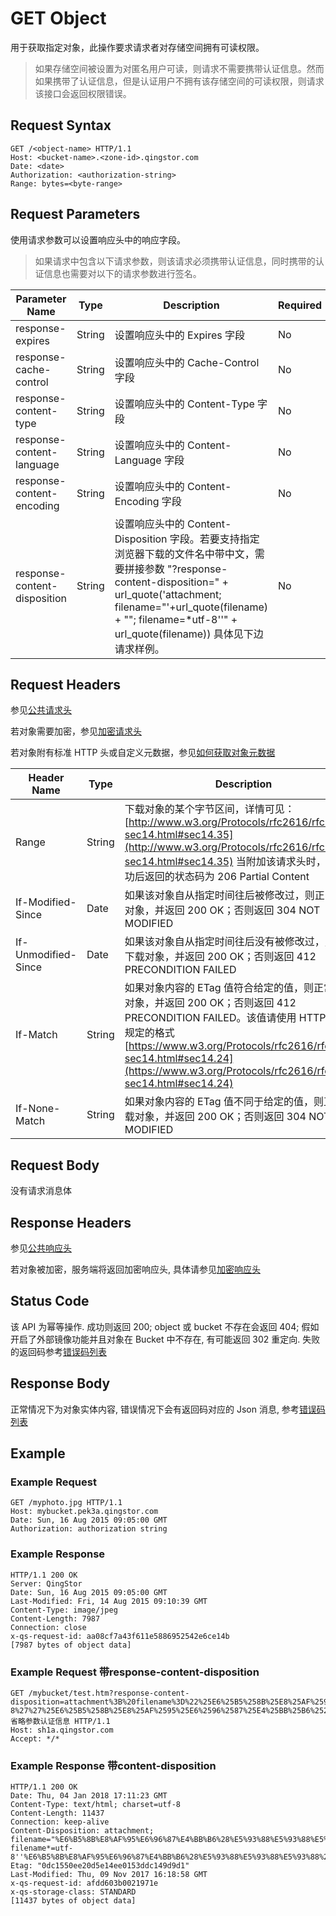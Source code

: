 ---
---

# GET Object

用于获取指定对象，此操作要求请求者对存储空间拥有可读权限。

> 如果存储空间被设置为对匿名用户可读，则请求不需要携带认证信息。然而如果携带了认证信息，但是认证用户不拥有该存储空间的可读权限，则请求该接口会返回权限错误。

## Request Syntax

```http
GET /<object-name> HTTP/1.1
Host: <bucket-name>.<zone-id>.qingstor.com
Date: <date>
Authorization: <authorization-string>
Range: bytes=<byte-range>
```

## Request Parameters

使用请求参数可以设置响应头中的响应字段。

> 如果请求中包含以下请求参数，则该请求必须携带认证信息，同时携带的认证信息也需要对以下的请求参数进行签名。

| Parameter Name | Type | Description | Required |
| --- | --- | --- | --- |
| response-expires | String | 设置响应头中的 Expires 字段 | No |
| response-cache-control | String | 设置响应头中的 Cache-Control 字段 | No |
| response-content-type | String | 设置响应头中的 Content-Type 字段 | No |
| response-content-language | String | 设置响应头中的 Content-Language 字段 | No |
| response-content-encoding | String | 设置响应头中的 Content-Encoding 字段 | No |
| response-content-disposition | String | 设置响应头中的 Content-Disposition 字段。若要支持指定浏览器下载的文件名中带中文，需要拼接参数 "?response-content-disposition=" + url_quote('attachment; filename="'+url_quote(filename) + "\"; filename=*utf-8''" + url_quote(filename)) 具体见下边请求样例。 | No |

## Request Headers

参见[公共请求头](../common/common_header.html#请求头字段-request-header)

若对象需要加密，参见[加密请求头](/qingstor/api/common/encryption.html#加密请求头)

若对象附有标准 HTTP 头或自定义元数据，参见[如何获取对象元数据](../common/metadata.html#如何获取对象元数据)

| Header Name | Type | Description | Required |
| --- | --- | --- | --- |
| Range | String | 下载对象的某个字节区间，详情可见：[http://www.w3.org/Protocols/rfc2616/rfc2616-sec14.html#sec14.35](http://www.w3.org/Protocols/rfc2616/rfc2616-sec14.html#sec14.35) 当附加该请求头时，处理成功后返回的状态码为 206 Partial Content | No |
| If-Modified-Since | Date | 如果该对象自从指定时间往后被修改过，则正常下载对象，并返回 200 OK；否则返回 304 NOT MODIFIED | No |
| If-Unmodified-Since | Date | 如果该对象自从指定时间往后没有被修改过，则正常下载对象，并返回 200 OK；否则返回 412 PRECONDITION FAILED | No |
| If-Match | String | 如果对象内容的 ETag 值符合给定的值，则正常下载对象，并返回 200 OK；否则返回 412 PRECONDITION FAILED。该值请使用 HTTP 规范所规定的格式 [https://www.w3.org/Protocols/rfc2616/rfc2616-sec14.html#sec14.24](https://www.w3.org/Protocols/rfc2616/rfc2616-sec14.html#sec14.24) | No |
| If-None-Match | String | 如果对象内容的 ETag 值不同于给定的值，则正常下载对象，并返回 200 OK；否则返回 304 NOT MODIFIED | No |

## Request Body

没有请求消息体

## Response Headers

参见[公共响应头](../common/common_header.html#响应头字段-request-header)

若对象被加密，服务端将返回加密响应头, 具体请参见[加密响应头](/qingstor/api/common/encryption.html#加密响应头)

## Status Code

该 API 为幂等操作. 成功则返回 200; object 或 bucket 不存在会返回 404; 假如开启了外部镜像功能并且对象在 Bucket 中不存在, 有可能返回 302 重定向. 失败的返回码参考[错误码列表](../common/error_code.html)

## Response Body

正常情况下为对象实体内容, 错误情况下会有返回码对应的 Json 消息, 参考[错误码列表](../common/error_code.html)

## Example

### Example Request

```http
GET /myphoto.jpg HTTP/1.1
Host: mybucket.pek3a.qingstor.com
Date: Sun, 16 Aug 2015 09:05:00 GMT
Authorization: authorization string
```

### Example Response

```http
HTTP/1.1 200 OK
Server: QingStor
Date: Sun, 16 Aug 2015 09:05:00 GMT
Last-Modified: Fri, 14 Aug 2015 09:10:39 GMT
Content-Type: image/jpeg
Content-Length: 7987
Connection: close
x-qs-request-id: aa08cf7a43f611e5886952542e6ce14b
[7987 bytes of object data]
```

### Example Request 带response-content-disposition

```http
GET /mybucket/test.htm?response-content-disposition=attachment%3B%20filename%3D%22%25E6%25B5%258B%25E8%25AF%2595%25E6%2596%2587%25E4%25BB%25B6%2528%25E5%2593%2588%25E5%2593%2588%25E5%2593%2588%2529.txt%22%3B%20filename%2A%3Dutf-8%27%27%25E6%25B5%258B%25E8%25AF%2595%25E6%2596%2587%25E4%25BB%25B6%2528%25E5%2593%2588%25E5%2593%2588%25E5%2593%2588%2529.txt&省略参数认证信息 HTTP/1.1
Host: sh1a.qingstor.com
Accept: */*
```

### Example Response 带content-disposition

```http
HTTP/1.1 200 OK
Date: Thu, 04 Jan 2018 17:11:23 GMT
Content-Type: text/html; charset=utf-8
Content-Length: 11437
Connection: keep-alive
Content-Disposition: attachment; filename="%E6%B5%8B%E8%AF%95%E6%96%87%E4%BB%B6%28%E5%93%88%E5%93%88%E5%93%88%29.txt"; filename*=utf-8''%E6%B5%8B%E8%AF%95%E6%96%87%E4%BB%B6%28%E5%93%88%E5%93%88%E5%93%88%29.txt
Etag: "0dc1550ee20d5e14ee0153ddc149d9d1"
Last-Modified: Thu, 09 Nov 2017 16:18:58 GMT
x-qs-request-id: afdd603b0021971e
x-qs-storage-class: STANDARD
[11437 bytes of object data]
```
